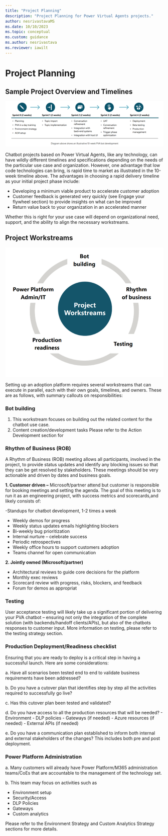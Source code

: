 ```yaml
---
title: "Project Planning"
description: "Project Planning for Power Virtual Agents projects."
author: nesrivastavaMS
ms.date: 10/10/2023
ms.topic: conceptual
ms.custom: guidance
ms.author: nesrivastava
ms.reviewer: iawilt
---
```


# Project Planning

## **Sample Project Overview and Timelines**

![Project planning](./media/topics/Project_Planning.png)

Chatbot projects based on Power Virtual Agents, like any technology, can have wildly different timelines and 
specifications depending on the needs of the particular use case and organization. However, one advantage that low 
code technologies can bring, is rapid time to market as illustrated in the 10-week timeline above. The advantages in 
choosing a rapid delivery timeline as your initial project phase include:
- Developing a minimum viable product to accelerate customer adoption
- Customer feedback is generated very quickly (see Engage your flywheel section) to provide insights on what can be improved
- Return value back to your organization in an accelerated manner

Whether this is right for your use case will depend on organizational need, support, and the ability to align the necessary workstreams.

## **Project Workstreams**
![Prject Workstrearms](./media/topics/ProjectWorkstreams.png)

Setting up an adoption platform requires several workstreams that can execute in parallel, each with their own goals, timelines, and owners. These are as follows, with summary callouts on responsibilities: 

### **Bot building**

  1. This workstream focuses on building out the related content for the chatbot use case.
  1. Content creation/development tasks 
  Please refer to the Action Development section for

### **Rhythm of Business (ROB)** 

A Rhythm of Business (ROB) meeting allows all participants, involved in the project, to provide status updates and identify any blocking issues so that they can be get resolved by stakeholders. These meetings should be very actionable and driven by dates and business goals. 

**1. Customer driven –**  Microsoft/partner attend but customer is responsible for booking meetings and setting the agenda. The goal of this meeting is to run it as an engineering project, with success metrics and scorecards,and likely consists of:

  -Standups for chatbot development, 1-2 times a week
  - Weekly demos for progress
  - Weekly status updates emails highlighting blockers
  - Bi-weekly bug prioritization
  - Internal nurture – celebrate success
  - Periodic retrospectives
  - Weekly office hours to support customers adoption
  - Teams channel for open communication


**2. Jointly owned (Microsoft/partner)**

  - Architectural reviews to guide core decisions for the platform
  - Monthly exec reviews
  - Scorecard review with progress, risks, blockers, and feedback
  - Forum for demos as appropriat
    
  ### **Testing**

  User acceptance testing will likely take up a significant portion of delivering your PVA chatbot – ensuring not only the integration of the complete solution (with backends/handoff clients/APIs), but also of the chatbots responses to customer input. More information on testing, please refer to the testing strategy section.
    
  ### **Production Deployment/Readiness checklist**

 Ensuring that you are ready to deploy is a critical step in having a successful launch. Here are some considerations: 
  
  a. Have all scenarios been tested end to end to validate business requirements have been addressed?
  
  b. Do you have a cutover plan that identifies step by step all the activities required to successfully go live?
  
  c. Has this cutover plan been tested and validated?
  
  d. Do you have access to all the production resources that will be needed?
    - Environment
    - DLP policies
    - Gateways (if needed)
    - Azure resources (if needed)
    - External APIs (if needed)
  
  e.  Do you have a communication plan established to inform both internal and external stakeholders of the changes? This includes both pre and post deployment.

### **Power Platform Administration**

a. Many customers will already have Power Platform/M365 administration teams/CoEs that are accountable to the management of the technology set.

b. This team may focus on activities such as
- Environment setup
- Security/Access
- DLP Policies
- Gateways
- Custom analytics
 
Please refer to the Environment Strategy and 
Custom Analytics Strategy sections for more details.

     

